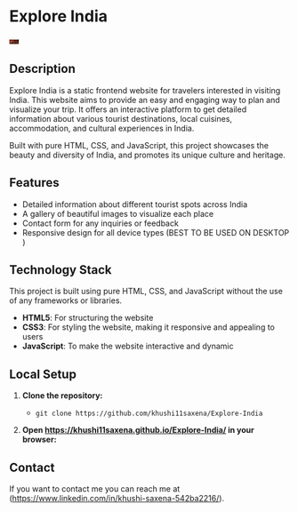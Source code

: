 # Explore India

![Screenshot of Explore India](https://github.com/khushi11saxena/Explore-India/blob/main/screen%20travel.png)


## Description

Explore India is a static frontend website for travelers interested in visiting India. This website aims to provide an easy and engaging way to plan and visualize your trip. It offers an interactive platform to get detailed information about various tourist destinations, local cuisines, accommodation, and cultural experiences in India.

Built with pure HTML, CSS, and JavaScript, this project showcases the beauty and diversity of India, and promotes its unique culture and heritage.

## Features

- Detailed information about different tourist spots across India
- A gallery of beautiful images to visualize each place
- Contact form for any inquiries or feedback
- Responsive design for all device types (BEST TO BE USED ON DESKTOP )

## Technology Stack

This project is built using pure HTML, CSS, and JavaScript without the use of any frameworks or libraries.

- **HTML5**: For structuring the website
- **CSS3**: For styling the website, making it responsive and appealing to users
- **JavaScript**: To make the website interactive and dynamic

## Local Setup

1. **Clone the repository:**

   - `git clone https://github.com/khushi11saxena/Explore-India`
  

2. **Open https://khushi11saxena.github.io/Explore-India/ in your browser:**


## Contact

If you want to contact me you can reach me at (https://www.linkedin.com/in/khushi-saxena-542ba2216/).
